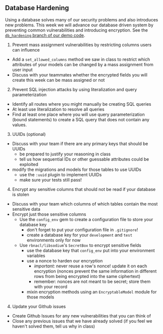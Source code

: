 ## Database Hardening

Using a database solves many of our security problems and also introduces new problems. This week we will advance our database driven system by preventing common vulnerabilities and introducing encryption. See the [`db_hardening` branch of our demo code](https://github.com/ISS-Security/configshare/tree/2-db_hardening).

1. Prevent mass assignment vulnerabilities by restricting columns users can influence
  - Add a `set_allowed_columns` method we saw in class to restrict which attributes of your models can be changed by a mass assignment from user input
  - Discuss with your teammates whether the encrypted fields you will create this week can be mass assigned or not
2. Prevent SQL injection attacks by using literalization and query parameterization
  - Identify all routes where you might manually be creating SQL queries
  - At least use literalization to resolve all queries
  - Find at least one place where you will use query parameterization (bound statements) to create a SQL query that does not contain any values.
3. UUIDs (optional)
  - Discuss with your team if there are any primary keys that should be UUIDs
    - be prepared to justify your reasoning in class
    - tell us how sequential IDs or other guessable attributes could be exploited
  - modify the migrations and models for those tables to use UUIDs
    - use the `:uuid` plugin to implement UUIDs
    - make sure your tests still pass!
4. Encrypt any sensitive columns that should not be read if your database is stolen
  - Discuss with your team which columns of which tables contain the most sensitive data
  - Encrypt just those sensitive columns
    - Use the `config_env` gem to create a configuration file to store your database key
      - don't forget to put your configuration file in `.gitignore`!
      - create a database key for your `development` and `test` environments only for now
    - Use `rbnacl/libsodium`'s `SecretBox` to encrypt sensitive fields
      - use the database key that `config_env` put into your environment variables
      - use a nonce to harden our encryption
        - *important:* never reuse a row's nonce! update it on each encryption
        (nonces prevent the same information in different rows from being encrypted into the same ciphertext)
        - remember: nonces are not meant to be secret; store them with your record
      - mixin encryption methods using an `EncryptableModel` module for those models
4. Update your Github issues
  - Create Github Issues for any new vulnerabilities that you can think of
  - Close any previous issues that we have already solved (if you feel we haven't solved them, tell us why in class)
